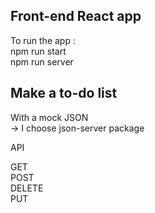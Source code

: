 ## Front-end React app

To run the app :<br/>
npm run start<br/>
npm run server

## Make a to-do list

With a mock JSON <br/>
-> I choose json-server package<br/>

API

GET <br/>
POST<br/>
DELETE<br/>
PUT<br/>
